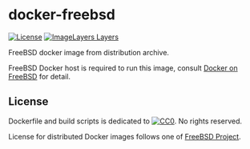 # docker-freebsd

[![License](https://img.shields.io/github/license/uchida/docker-freebsd.svg?maxAge=2592000)](https://tldrlegal.com/license/creative-commons-cc0-1.0-universal)
[![ImageLayers Layers](https://img.shields.io/imagelayers/layers/auchida/freebsd/latest.svg?maxAge=2592000)](https://imagelayers.io/?images=auchida%2Ffreebsd:latest)

FreeBSD docker image from distribution archive.

FreeBSD Docker host is required to run this image,
consult [Docker on FreeBSD](https://wiki.freebsd.org/Docker) for detail.

## License

Dockerfile and build scripts is dedicated to 
[![CC0](http://i.creativecommons.org/p/zero/1.0/80x15.png "CC0")](https://creativecommons.org/publicdomain/zero/1.0/).
No rights reserved.

License for distributed Docker images follows one of [FreeBSD Project](https://freebsd.org).
